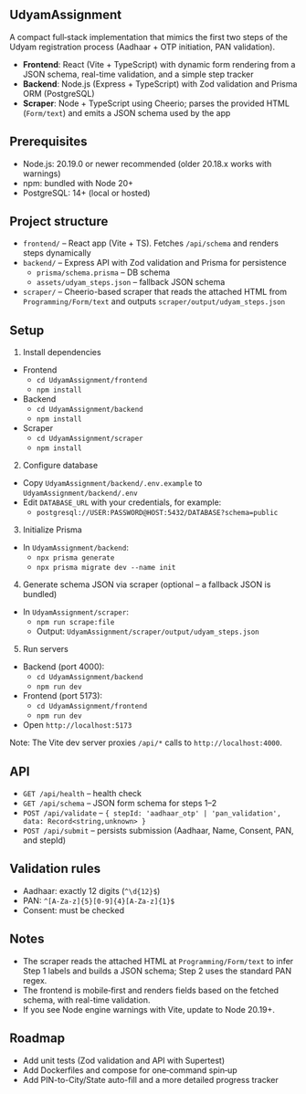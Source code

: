 ## UdyamAssignment

A compact full‑stack implementation that mimics the first two steps of the Udyam registration process (Aadhaar + OTP initiation, PAN validation).

- **Frontend**: React (Vite + TypeScript) with dynamic form rendering from a JSON schema, real-time validation, and a simple step tracker
- **Backend**: Node.js (Express + TypeScript) with Zod validation and Prisma ORM (PostgreSQL)
- **Scraper**: Node + TypeScript using Cheerio; parses the provided HTML (`Form/text`) and emits a JSON schema used by the app

## Prerequisites

- Node.js: 20.19.0 or newer recommended (older 20.18.x works with warnings)
- npm: bundled with Node 20+
- PostgreSQL: 14+ (local or hosted)

## Project structure

- `frontend/` – React app (Vite + TS). Fetches `/api/schema` and renders steps dynamically
- `backend/` – Express API with Zod validation and Prisma for persistence
  - `prisma/schema.prisma` – DB schema
  - `assets/udyam_steps.json` – fallback JSON schema
- `scraper/` – Cheerio-based scraper that reads the attached HTML from `Programming/Form/text` and outputs `scraper/output/udyam_steps.json`

## Setup

1) Install dependencies

- Frontend
  - `cd UdyamAssignment/frontend`
  - `npm install`
- Backend
  - `cd UdyamAssignment/backend`
  - `npm install`
- Scraper
  - `cd UdyamAssignment/scraper`
  - `npm install`

2) Configure database

- Copy `UdyamAssignment/backend/.env.example` to `UdyamAssignment/backend/.env`
- Edit `DATABASE_URL` with your credentials, for example:
  - `postgresql://USER:PASSWORD@HOST:5432/DATABASE?schema=public`

3) Initialize Prisma

- In `UdyamAssignment/backend`:
  - `npx prisma generate`
  - `npx prisma migrate dev --name init`

4) Generate schema JSON via scraper (optional – a fallback JSON is bundled)

- In `UdyamAssignment/scraper`:
  - `npm run scrape:file`
  - Output: `UdyamAssignment/scraper/output/udyam_steps.json`

5) Run servers

- Backend (port 4000):
  - `cd UdyamAssignment/backend`
  - `npm run dev`
- Frontend (port 5173):
  - `cd UdyamAssignment/frontend`
  - `npm run dev`
- Open `http://localhost:5173`

Note: The Vite dev server proxies `/api/*` calls to `http://localhost:4000`.

## API

- `GET /api/health` – health check
- `GET /api/schema` – JSON form schema for steps 1–2
- `POST /api/validate` – `{ stepId: 'aadhaar_otp' | 'pan_validation', data: Record<string,unknown> }`
- `POST /api/submit` – persists submission (Aadhaar, Name, Consent, PAN, and stepId)

## Validation rules

- Aadhaar: exactly 12 digits (`^\d{12}$`)
- PAN: `^[A-Za-z]{5}[0-9]{4}[A-Za-z]{1}$`
- Consent: must be checked

## Notes

- The scraper reads the attached HTML at `Programming/Form/text` to infer Step 1 labels and builds a JSON schema; Step 2 uses the standard PAN regex.
- The frontend is mobile‑first and renders fields based on the fetched schema, with real-time validation.
- If you see Node engine warnings with Vite, update to Node 20.19+.

## Roadmap

- Add unit tests (Zod validation and API with Supertest)
- Add Dockerfiles and compose for one‑command spin‑up
- Add PIN-to-City/State auto-fill and a more detailed progress tracker
